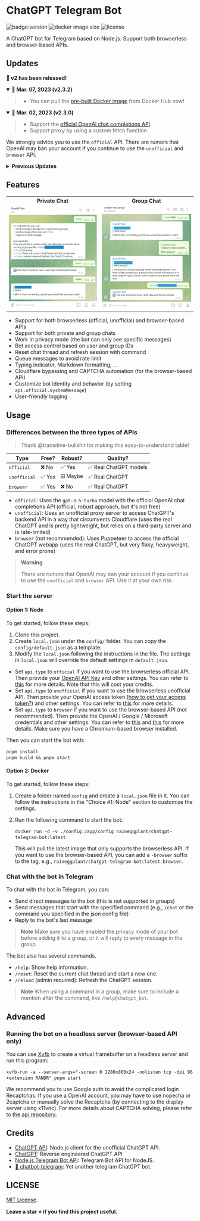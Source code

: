 # ChatGPT Telegram Bot

![badge:version](https://img.shields.io/badge/version-2.3.2-brightgreen)
![docker image size](https://img.shields.io/docker/image-size/raineggplant/chatgpt-telegram-bot)
![license](https://img.shields.io/badge/license-MIT-green)

A ChatGPT bot for Telegram based on Node.js. Support both browserless and browser-based APIs.

## Updates

<strong>🎉 v2 has been released!</strong>

<details open>
  <summary><b>🔔 Mar. 07, 2023 (v2.3.2)</b></summary>

  > - You can pull the [pre-built Docker image](https://hub.docker.com/r/raineggplant/chatgpt-telegram-bot) from Docker Hub now!
</details>
<details open>
  <summary><b>🔔 Mar. 02, 2023 (v2.3.0)</b></summary>

  > - Support the [official OpenAI chat completions API](https://platform.openai.com/docs/guides/chat).
  > - Support proxy by using a custom fetch function.

  We strongly advice you to use the `official` API. There are rumors that OpenAI may ban your account if you continue to use the `unofficial` and `browser` API.
</details>

<details>
<summary><strong>Previous Updates</strong></summary>
<details>
  <summary><b>🔔 Feb. 28, 2023 (v2.2.0)</b></summary>

  > - Support message queue to avoid rate limit.
  > - Improve Markdown parsing.
</details>

<details>
  <summary><b>🔔 Feb. 22, 2023 (v2.1.1)</b></summary>

  > - Support custom prompt prefix and suffix (allowing you to customize the bot's identity and behavior).
  > - Support Node.js v19.
</details>

<details>
  <summary><b>🔔 Feb. 19, 2023 (v2.1.0)</b></summary>

  > We have added support for the unofficial proxy API by @acheong08. This API uses a proxy server that allows users to bypass Cloudflare protection and use the real ChatGPT. Please see [Usage](#usage) for more details.
  >
  > For previous users, we've updated our API options. `api.version` is now `api.type`, with options `browser` (previously `v3`), `official` (previously `v4`), and `unofficial`. Please update your config file accordingly.
</details>

<details>
  <summary><b>🔔 Feb. 17, 2023</b></summary>

  > According to [one of the maintainers](https://github.com/waylaidwanderer/node-chatgpt-api#updates) of the reverse proxy servers, OpenAI has patched this method. So you have to either use the browserless Official API with official models (which costs money), or use the browser-based solution.
</details>

<details>
  <summary><b>🔔 Feb. 15, 2023</b></summary>

  > We have release the v2.0.0 of this bot, which supports both [browserless](https://github.com/transitive-bullshit/chatgpt-api) and [browser-based](https://github.com/transitive-bullshit/chatgpt-api/tree/v3) APIs. You can switch between the two APIs at any time using the config file. Additionally, we have refactored the codebase to make it more maintainable and easier to extend.
  >
  > For old users, you will need to switch from the `.env` file to json files under the `config/` folder.
</details>

</details>

## Features

<table>
  <tr>
    <th>Private Chat</th>
    <th>Group Chat</th>
  </tr>
  <tr>
    <td><img src="./assets/private_chat.jpg" /></td>
    <td><img src="./assets/group_chat.jpg" /></td>
  </tr>
</table>

- Support for both browserless (official, unofficial) and browser-based APIs
- Support for both private and group chats
- Work in privacy mode (the bot can only see specific messages)
- Bot access control based on user and group IDs
- Reset chat thread and refresh session with command
- Queue messages to avoid rate limit
- Typing indicator, Markdown formatting, ...
- Cloudflare bypassing and CAPTCHA automation (for the browser-based API)
- Customize bot identity and behavior (by setting `api.official.systemMessage`)
- User-friendly logging

## Usage

### Differences between the three types of APIs

> Thank @transitive-bullshit for making this easy-to-understand table!

| Type         | Free?  | Robust?  | Quality?                |
| -------------| ------ | -------- | ----------------------- |
| `official`   | ❌ No  | ✅ Yes   | ✅ Real ChatGPT models |
| `unofficial` | ✅ Yes | ☑️ Maybe | ✅ Real ChatGPT         |
| `browser`    | ✅ Yes | ❌ No    | ✅ Real ChatGPT         |

- `official`: Uses the `gpt-3.5-turbo` model with the official OpenAI chat completions API (official, robust approach, but it's not free)
- `unofficial`: Uses an unofficial proxy server to access ChatGPT's backend API in a way that circumvents Cloudflare (uses the real ChatGPT and is pretty lightweight, but relies on a third-party server and is rate-limited)
- `browser` (not recommended): Uses Puppeteer to access the official ChatGPT webapp (uses the real ChatGPT, but very flaky, heavyweight, and error prone)

> **Warning**
>
> There are rumors that OpenAI may ban your account if you continue to use the `unofficial` and `browser` API. Use it at your own risk.
### Start the server

#### Option 1: Node
To get started, follow these steps:

1. Clone this project.
2. Create `local.json` under the `config/` folder. You can copy the `config/default.json` as a template.
3. Modify the `local.json` following the instructions in the file. The settings in `local.json` will override the default settings in `default.json`.
  - Set `api.type` to `official` if you want to use the browserless official API. Then provide your [OpenAI API Key](https://platform.openai.com/overview) and other settings. You can refer to [this](https://github.com/transitive-bullshit/chatgpt-api#usage---chatgptapi) for more details. Note that this will cost your credits.
  - Set `api.type` to `unofficial` if you want to use the browserless unofficial API. Then provide your OpenAI access token ([how to get your access token?](https://github.com/transitive-bullshit/chatgpt-api#access-token)) and other settings. You can refer to [this](https://github.com/transitive-bullshit/chatgpt-api#usage---chatgptunofficialproxyapi) for more details.
  - Set `api.type` to `browser` if you want to use the browser-based API (not recommended). Then provide the OpenAI / Google / Microsoft credentials and other settings. You can refer to [this](https://github.com/transitive-bullshit/chatgpt-api/tree/v3#authentication) and [this](https://github.com/transitive-bullshit/chatgpt-api/blob/v3/docs/classes/ChatGPTAPIBrowser.md#parameters) for more details. Make sure you have a Chromium-based browser installed.

Then you can start the bot with:

```shell
pnpm install
pnpm build && pnpm start
```

#### Option 2: Docker

To get started, follow these steps:

1. Create a folder named `config` and create a `local.json` file in it. You can follow the instructions in the "Choice #1: Node" section to customize the settings.
2. Run the following command to start the bot:

    ```shell
    docker run -d -v ./config:/app/config raineggplant/chatgpt-telegram-bot:latest
    ```

    This will pull the latest image that only supports the browserless API. If you want to use the browser-based API, you can add a `-browser` suffix to the tag, e.g., `raineggplant/chatgpt-telegram-bot:latest-browser`.


### Chat with the bot in Telegram

To chat with the bot in Telegram, you can:

- Send direct messages to the bot (this is not supported in groups)
- Send messages that start with the specified command (e.g., `/chat` or the command you specified in the json config file)
- Reply to the bot's last message

> **Note** Make sure you have enabled the privacy mode of your bot before adding it to a group, or it will reply to every message in the group.

The bot also has several commands.

- `/help`: Show help information.
- `/reset`: Reset the current chat thread and start a new one.
- `/reload` (admin required): Refresh the ChatGPT session.

> **Note** When using a command in a group, make sure to include a mention after the command, like `/help@chatgpt_bot`.


## Advanced

### Running the bot on a headless server (browser-based API only)

You can use [Xvfb](https://www.x.org/releases/X11R7.6/doc/man/man1/Xvfb.1.xhtml) to create a virtual framebuffer on a headless server and run this program:

```shell
xvfb-run -a --server-args="-screen 0 1280x800x24 -nolisten tcp -dpi 96 +extension RANDR" pnpm start
```

We recommend you to use Google auth to avoid the complicated login Recaptchas. If you use a OpenAI account, you may have to use nopecha or 2captcha or manually solve the Recaptcha (by connecting to the display server using x11vnc). For more details about CAPTCHA solving, please refer to [the api repository](https://github.com/transitive-bullshit/chatgpt-api/tree/v3#captchas).

## Credits

- [ChatGPT API](https://github.com/transitive-bullshit/chatgpt-api): Node.js client for the unofficial ChatGPT API.
- [ChatGPT](https://github.com/acheong08/ChatGPT): Reverse engineered ChatGPT API 
- [Node.js Telegram Bot API](https://github.com/yagop/node-telegram-bot-api): Telegram Bot API for NodeJS.
- [🤖️ chatbot-telegram](https://github.com/Ciyou/chatbot-telegram): Yet another telegram ChatGPT bot.

## LICENSE

[MIT License](LICENSE).

**Leave a star ⭐ if you find this project useful.**
